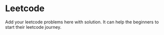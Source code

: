# Leetcode
Add your leetcode problems here with solution.
It can help the beginners to start their leetcode journey.
